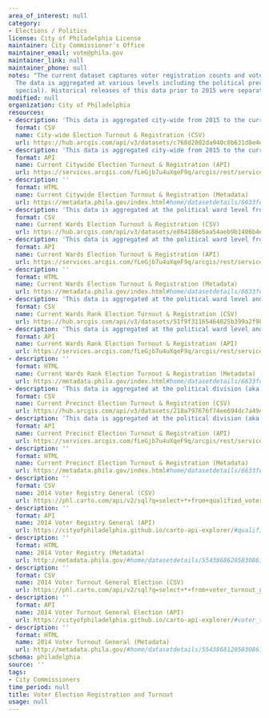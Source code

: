 ```yaml
---
area_of_interest: null
category:
- Elections / Politics
license: City of Philadelphia License
maintainer: City Commissioner's Office
maintainer_email: vote@phila.gov
maintainer_link: null
maintainer_phone: null
notes: "The current dataset captures voter registration counts and voter 'turnout', or the percentage of registered voters who voted in each election, since 2015.
  The data is aggregated at various levels including the political precinct (division), political ward, and city-wide and shows results for different elections (primary, general,
  special). Historical releases of this data prior to 2015 were separate datasets, one for voter turnout and one for voter registration."
modified: null
organization: City of Philadelphia
resources:
- description: 'This data is aggregated city-wide from 2015 to the current available year.'
  format: CSV
  name: City-wide Election Turnout & Registration (CSV)
  url: https://hub.arcgis.com/api/v3/datasets/c768d2802da940c8b631d8e4ef9f403b_0/downloads/data?format=csv&spatialRefId=3857&where=1%3D1
- description: 'This data is aggregated city-wide from 2015 to the current available year.'
  format: API
  name: Current Citywide Election Turnout & Registration (API)
  url: https://services.arcgis.com/fLeGjb7u4uXqeF9q/arcgis/rest/services/election_turnout_city/FeatureServer/0/query?outFields=*&where=1%3D1
- description: ''
  format: HTML
  name: Current Citywide Election Turnout & Registration (Metadata)
  url: https://metadata.phila.gov/index.html#home/datasetdetails/6633fd84caf00b00299deb53/representationdetails/663407e3caf00b00299e4553/
- description: 'This data is aggregated at the political ward level from 2015 to the current available year.'
  format: CSV
  name: Current Wards Election Turnout & Registration (CSV)
  url: https://hub.arcgis.com/api/v3/datasets/e864188e5aa54aeb9b1406b4e2e2505d_0/downloads/data?format=csv&spatialRefId=3857&where=1%3D1
- description: 'This data is aggregated at the political ward level from 2015 to the current available year.'
  format: API
  name: Current Wards Election Turnout & Registration (API)
  url: https://services.arcgis.com/fLeGjb7u4uXqeF9q/arcgis/rest/services/election_turnout_ward/FeatureServer/0/query?outFields=*&where=1%3D1
- description: ''
  format: HTML
  name: Current Wards Election Turnout & Registration (Metadata)
  url: https://metadata.phila.gov/index.html#home/datasetdetails/6633fd84caf00b00299deb53/representationdetails/663408552495ad00292706b3/
- description: 'This data is aggregated at the political ward level and displays the Top 5 and Bottom 5 political wards by turnout for each election from 2015 to the current available year.'
  format: CSV
  name: Current Wards Rank Election Turnout & Registration (CSV)
  url: https://hub.arcgis.com/api/v3/datasets/51f9f31165464025b399a2f98d0c2f4f_0/downloads/data?format=csv&spatialRefId=3857&where=1%3D1
- description: 'This data is aggregated at the political ward level and displays the Top 5 and Bottom 5 political wards by turnout for each election from 2015 to the current available year.'
  format: API
  name: Current Wards Rank Election Turnout & Registration (API)
  url: https://services.arcgis.com/fLeGjb7u4uXqeF9q/arcgis/rest/services/election_turnout_ward_rank_5/FeatureServer/0/query?outFields=*&where=1%3D1
- description: ''
  format: HTML
  name: Current Wards Rank Election Turnout & Registration (Metadata)
  url: https://metadata.phila.gov/index.html#home/datasetdetails/6633fd84caf00b00299deb53/representationdetails/663408811fe0bf00284a7c70/
- description: 'This data is aggregated at the political division (aka precinct) level from 2015 to the current available year.'
  format: CSV
  name: Current Precinct Election Turnout & Registration (CSV)
  url: https://hub.arcgis.com/api/v3/datasets/218a797676f74ee694dc7a49e5360870_0/downloads/data?format=csv&spatialRefId=3857&where=1%3D1
- description: 'This data is aggregated at the political division (aka precinct) level from 2015 to the current available year.'
  format: API
  name: Current Precinct Election Turnout & Registration (API)
  url: https://services.arcgis.com/fLeGjb7u4uXqeF9q/arcgis/rest/services/election_turnout_division/FeatureServer/0/query?outFields=*&where=1%3D1
- description: ''
  format: HTML
  name: Current Precinct Election Turnout & Registration (Metadata)
  url: https://metadata.phila.gov/index.html#home/datasetdetails/6633fd84caf00b00299deb53/representationdetails/66340816d6478f0028e18ab7/
- description: ''
  format: CSV
  name: 2014 Voter Registry General (CSV)
  url: https://phl.carto.com/api/v2/sql?q=select+*+from+qualified_voter_listing_2014_general_election&format=csv&filename=qualified_voter_listing_2014_general_election&skipfields=cartodb_id,the_geom,the_geom_webmercator
- description: ''
  format: API
  name: 2014 Voter Registry General (API)
  url: https://cityofphiladelphia.github.io/carto-api-explorer/#qualified_voter_listing_2014_general_election
- description: ''
  format: HTML
  name: 2014 Voter Registry (Metadata)
  url: http://metadata.phila.gov/#home/datasetdetails/5543868620583086178c4f83/
- description: ''
  format: CSV
  name: 2014 Voter Turnout General Election (CSV)
  url: https://phl.carto.com/api/v2/sql?q=select+*+from+voter_turnout_general_election_2014&format=csv&filename=voter_turnout_general_election_2014&skipfields=cartodb_id,the_geom,the_geom_webmercator
- description: ''
  format: API
  name: 2014 Voter Turnout General Election (API)
  url: https://cityofphiladelphia.github.io/carto-api-explorer/#voter_turnout_general_election_2014
- description: ''
  format: HTML
  name: 2014 Voter Turnout General (Metadata)
  url: http://metadata.phila.gov/#home/datasetdetails/5543868120583086178c4f73/representationdetails/55438acf9b989a05172d0d82/
schema: philadelphia
source: ''
tags:
- City Commissioners
time_period: null
title: Voter Election Registration and Turnout
usage: null
---
```

